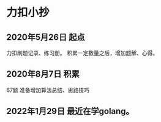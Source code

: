 # 力扣小抄

## 2020年5月26日 起点

力扣刷题记录、练习册。
积累一定数量之后，增加题解、心得。

## 2020年8月7日 积累
67题
准备增加算法总结、思路技巧

## 2022年1月29日 最近在学golang。